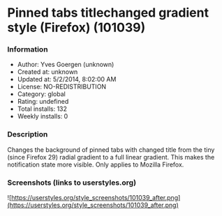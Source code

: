 # Pinned tabs titlechanged gradient style (Firefox) (101039)

### Information
- Author: Yves Goergen (unknown)
- Created at: unknown
- Updated at: 5/2/2014, 8:02:00 AM
- License: NO-REDISTRIBUTION
- Category: global
- Rating: undefined
- Total installs: 132
- Weekly installs: 0


### Description
Changes the background of pinned tabs with changed title from the tiny (since Firefox 29) radial gradient to a full linear gradient. This makes the notification state more visible. Only applies to Mozilla Firefox.


### Screenshots (links to userstyles.org)
![https://userstyles.org/style_screenshots/101039_after.png](https://userstyles.org/style_screenshots/101039_after.png)


